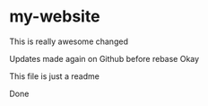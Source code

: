 # my-website

This is really awesome changed

Updates made again on Github before rebase
Okay

This file is just a readme

Done
